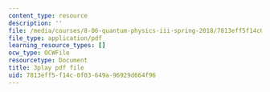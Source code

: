```yaml
---
content_type: resource
description: ''
file: /media/courses/8-06-quantum-physics-iii-spring-2018/7813eff5f14c0f03649a96929d664f96_Y5oTQvNt47I.pdf
file_type: application/pdf
learning_resource_types: []
ocw_type: OCWFile
resourcetype: Document
title: 3play pdf file
uid: 7813eff5-f14c-0f03-649a-96929d664f96
---
```

